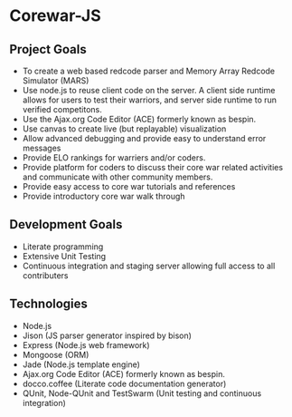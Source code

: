 Corewar-JS
==========

Project Goals
-------------
* To create a web based redcode parser and Memory Array Redcode Simulator (MARS)
* Use node.js to reuse client code on the server. A client side runtime allows for users to test their warriors, and server side runtime to run verified competitons.
* Use the Ajax.org Code Editor (ACE) formerly known as bespin.
* Use canvas to create live (but replayable) visualization 
* Allow advanced debugging and provide easy to understand error messages
* Provide ELO rankings for warriers and/or coders.
* Provide platform for coders to discuss their core war related activities and communicate with other community members.
* Provide easy access to core war tutorials and references
* Provide introductory core war walk through

Development Goals
-----------------
* Literate programming
* Extensive Unit Testing
* Continuous integration and staging server allowing full access to all contributers

Technologies
------------
* Node.js
* Jison (JS parser generator inspired by bison)
* Express (Node.js web framework)
* Mongoose (ORM)
* Jade (Node.js template engine)
* Ajax.org Code Editor (ACE) formerly known as bespin.
* docco.coffee (Literate code documentation generator)
* QUnit, Node-QUnit and TestSwarm (Unit testing and continuous integration)

